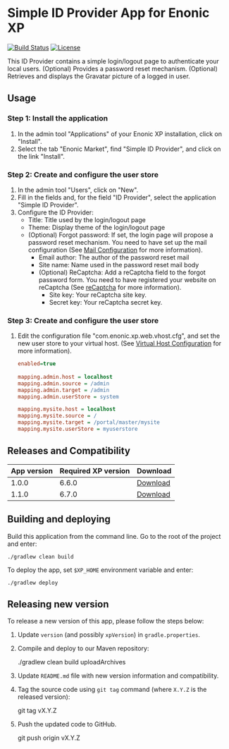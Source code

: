 # Simple ID Provider App for Enonic XP

[![Build Status](https://travis-ci.org/enonic/app-simple-idprovider.svg?branch=master)](https://travis-ci.org/enonic/app-simple-idprovider)
[![License](https://img.shields.io/github/license/enonic/app-simple-idprovider.svg)](http://www.apache.org/licenses/LICENSE-2.0.html)

This ID Provider contains a simple login/logout page to authenticate your local users.
(Optional) Provides a password reset mechanism. 
(Optional) Retrieves and displays the Gravatar picture of a logged in user.

## Usage

### Step 1: Install the application
1. In the admin tool "Applications" of your Enonic XP installation, click on "Install". 
2. Select the tab "Enonic Market", find "Simple ID Provider", and click on the link "Install".

### Step 2: Create and configure the user store
1. In the admin tool "Users", click on "New".
2. Fill in the fields and, for the field "ID Provider", select the application "Simple ID Provider".
3. Configure the ID Provider:
    * Title: Title used by the login/logout page
    * Theme: Display theme of the login/logout page
    * (Optional) Forgot password: If set, the login page will propose a password reset mechanism. 
You need to have set up the mail configuration 
(See [Mail Configuration](http://xp.readthedocs.io/en/stable/operations/configuration.html#mail-configuration) for more information).
        * Email author: The author of the password reset mail
        * Site name: Name used in the password reset mail body
        * (Optional) ReCaptcha: Add a reCaptcha field to the forgot password form.
You need to have registered your website on reCaptcha (See [reCaptcha](https://www.google.com/recaptcha/admin) for more information).
            * Site key: Your reCaptcha site key.  
            * Secret key: Your reCaptcha secret key.
            
### Step 3: Create and configure the user store
1. Edit the configuration file "com.enonic.xp.web.vhost.cfg", and set the new user store to your virtual host.
(See [Virtual Host Configuration](http://xp.readthedocs.io/en/stable/operations/configuration.html#configuration-vhost) for more information).

    ```ini
    enabled=true
      
    mapping.admin.host = localhost
    mapping.admin.source = /admin
    mapping.admin.target = /admin
    mapping.admin.userStore = system
    
    mapping.mysite.host = localhost
    mapping.mysite.source = /
    mapping.mysite.target = /portal/master/mysite
    mapping.mysite.userStore = myuserstore
    ```


## Releases and Compatibility

| App version | Required XP version | Download |
| ----------- | ------------------- | -------- |
| 1.0.0 | 6.6.0 | [Download](http://repo.enonic.com/public/com/enonic/app/simpleidprovider/1.0.0/simpleidprovider-1.0.0.jar) |
| 1.1.0 | 6.7.0 | [Download](http://repo.enonic.com/public/com/enonic/app/simpleidprovider/1.1.0/simpleidprovider-1.1.0.jar) |


## Building and deploying

Build this application from the command line. Go to the root of the project and enter:

    ./gradlew clean build

To deploy the app, set `$XP_HOME` environment variable and enter:

    ./gradlew deploy


## Releasing new version

To release a new version of this app, please follow the steps below:

1. Update `version` (and possibly `xpVersion`) in  `gradle.properties`.

2. Compile and deploy to our Maven repository:

    ./gradlew clean build uploadArchives

3. Update `README.md` file with new version information and compatibility.

4. Tag the source code using `git tag` command (where `X.Y.Z` is the released version):

    git tag vX.Y.Z

5. Push the updated code to GitHub.

    git push origin vX.Y.Z